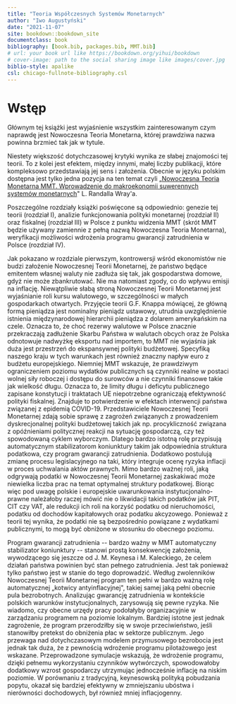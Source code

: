 ```yaml
---
title: "Teoria Współczesnych Systemów Monetarnych"
author: "Iwo Augustyński"
date: "2021-11-07"
site: bookdown::bookdown_site
documentclass: book
bibliography: [book.bib, packages.bib, MMT.bib]
# url: your book url like https://bookdown.org/yihui/bookdown
# cover-image: path to the social sharing image like images/cover.jpg
biblio-style: apalike
csl: chicago-fullnote-bibliography.csl
---
```


# Wstęp

Głównym tej książki jest wyjaśnienie wszystkim zainteresowanym czym naprawdę jest Nowoczesna Teoria Monetarna, której prawdziwa nazwa powinna brzmieć tak jak w tytule.

Niestety większość dotychczasowej krytyki wynika ze słabej znajomości tej teorii.
To z kolei jest efektem, między innymi, małej liczby publikacji, które kompleksowo przedstawiają jej sens i założenia.
Obecnie w języku polskim dostępna jest tylko jedna pozycja na ten temat czyli „[Nowoczesna Teoria Monetarna MMT. Wprowadzenie do makroekonomii suwerennych systemów monetarnych](https://heterodox.pl/sklep/)" L. Randalla Wray'a.

Poszczególne rozdziały książki poświęcone są odpowiednio: genezie tej teorii (rozdział I), analizie funkcjonowania polityki monetarnej (rozdział II) oraz fiskalnej (rozdział III) w Polsce z punktu widzenia MMT (skrót MMT będzie używany zamiennie z pełną nazwą Nowoczesna Teoria Monetarna), weryfikacji możliwości wdrożenia programu gwarancji zatrudnienia w Polsce (rozdział IV).

Jak pokazano w rozdziale pierwszym, kontrowersji wśród ekonomistów nie budzi założenie Nowoczesnej Teorii Monetarnej, że państwo będące emitentem własnej waluty nie zadłuża się tak, jak gospodarstwa domowe, gdyż nie może zbankrutować.
Nie ma natomiast zgody, co do wpływu emisji na inflację.
Niewątpliwie słabą stroną Nowoczesnej Teorii Monetarnej jest wyjaśnianie roli kursu walutowego, w szczególności w małych gospodarkach otwartych.
Przyjęcie teorii G.F.
Knappa mówiącej, że główną formą pieniądza jest nominalny pieniądz ustawowy, utrudnia uwzględnienie istnienia międzynarodowej hierarchii pieniądza z dolarem amerykańskim na czele.
Oznacza to, że choć rezerwy walutowe w Polsce znacznie przekraczają zadłużenie Skarbu Państwa w walutach obcych oraz że Polska odnotowuje nadwyżkę eksportu nad importem, to MMT nie wyjaśnia jak duża jest przestrzeń do ekspansywnej polityki budżetowej.
Specyfiką naszego kraju w tych warunkach jest również znaczny napływ euro z budżetu europejskiego.
Niemniej MMT wskazuje, że prawdziwym ograniczeniem poziomu wydatków publicznych są czynniki realne w postaci wolnej siły roboczej i dostępu do surowców a nie czynniki finansowe takie jak wielkość długu.
Oznacza to, że limity długu i deficytu publicznego zapisane konstytucji i traktatach UE niepotrzebne ograniczają efektywność polityki fiskalnej.
Znajduje to potwierdzenie w efektach interwencji państwa związanej z epidemią COVID-19.
Przedstawiciele Nowoczesnej Teorii Monetarnej zdają sobie sprawę z zagrożeń związanych z prowadzeniem dyskrecjonalnej polityki budżetowej takich jak np.
procykliczność związana z opóźnieniami politycznej reakcji na sytuację gospodarczą, czy też spowodowaną cyklem wyborczym.
Dlatego bardzo istotną rolę przypisują automatycznym stabilizatorom koniunktury takim jak odpowiednia struktura podatkowa, czy program gwarancji zatrudnienia.
Dodatkowo postulują zmianę procesu legislacyjnego na taki, który integruje ocenę ryzyka inflacji w proces uchwalania aktów prawnych.
Mimo bardzo ważnej roli, jaką odgrywają podatki w Nowoczesnej Teorii Monetarnej zaskakiwać może niewielka liczba prac na temat optymalnej struktury podatkowej.
Biorąc więc pod uwagę polskie i europejskie uwarunkowania instytucjonalno-prawne należałoby raczej mówić nie o likwidacji takich podatków jak PIT, CIT czy VAT, ale redukcji ich roli na korzyść podatku od nieruchomości, podatku od dochodów kapitałowych oraz podatku akcyzowego.
Ponieważ z teorii tej wynika, że podatki nie są bezpośrednio powiązane z wydatkami publicznymi, to mogą być obniżone w stosunku do obecnego poziomu.

Program gwarancji zatrudnienia -- bardzo ważny w MMT automatyczny stabilizator koniunktury -- stanowi prostą konsekwencję założenia, wywodzącego się jeszcze od J.
M. Keynesa i M.
Kaleckiego, że celem działań państwa powinien być stan pełnego zatrudnienia.
Jest tak ponieważ tylko państwo jest w stanie do tego doprowadzić.
Według zwolenników Nowoczesnej Teorii Monetarnej program ten pełni w bardzo ważną rolę automatycznej „kotwicy antyinflacyjnej", takiej samej jaką pełni obecnie pula bezrobotnych. Analizując gwarancję zatrudnienia w kontekście polskich warunków instytucjonalnych, zarysowują się pewne ryzyka. Nie wiadomo, czy obecne urzędy pracy podołałyby organizacyjnie w zarządzaniu programem na poziomie lokalnym. Bardziej istotne jest jednak zagrożenie, że program przerodziłby się w swoje przeciwieństwo, jeśli stanowiłby pretekst do obniżenia płac w sektorze publicznym. Jego przewaga nad dotychczasowym modelem przymusowego bezrobocia jest jednak tak duża, że z pewnością wdrożenie programu pilotażowego jest wskazane. Przeprowadzone symulacje wskazują, że wdrożenie programu, dzięki pełnemu wykorzystaniu czynników wytwórczych, spowodowałoby dodatkowy wzrost gospodarczy utrzymując jednocześnie inflację na niskim poziomie. W porównaniu z tradycyjną, keynesowską polityką pobudzania popytu, okazał się bardziej efektywny w zmniejszaniu ubóstwa i nierówności dochodowych, był również mniej inflacjogenny.
